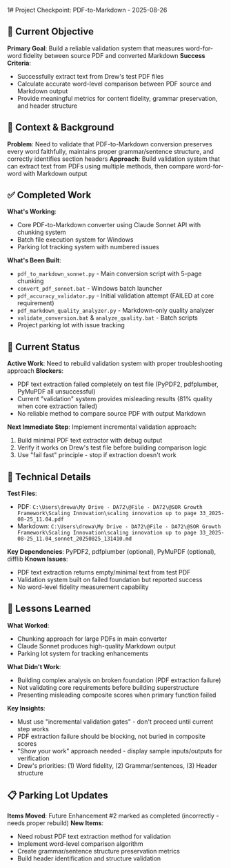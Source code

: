 1# Project Checkpoint: PDF-to-Markdown - 2025-08-26

## 🎯 Current Objective
**Primary Goal**: Build a reliable validation system that measures word-for-word fidelity between source PDF and converted Markdown
**Success Criteria**: 
- Successfully extract text from Drew's test PDF files
- Calculate accurate word-level comparison between PDF source and Markdown output
- Provide meaningful metrics for content fidelity, grammar preservation, and header structure

## 📍 Context & Background
**Problem**: Need to validate that PDF-to-Markdown conversion preserves every word faithfully, maintains proper grammar/sentence structure, and correctly identifies section headers
**Approach**: Build validation system that can extract text from PDFs using multiple methods, then compare word-for-word with Markdown output

## ✅ Completed Work
**What's Working**: 
- Core PDF-to-Markdown converter using Claude Sonnet API with chunking system
- Batch file execution system for Windows
- Parking lot tracking system with numbered issues

**What's Been Built**:
- `pdf_to_markdown_sonnet.py` - Main conversion script with 5-page chunking
- `convert_pdf_sonnet.bat` - Windows batch launcher
- `pdf_accuracy_validator.py` - Initial validation attempt (FAILED at core requirement)
- `pdf_markdown_quality_analyzer.py` - Markdown-only quality analyzer
- `validate_conversion.bat` & `analyze_quality.bat` - Batch scripts
- Project parking lot with issue tracking

## 🚧 Current Status
**Active Work**: Need to rebuild validation system with proper troubleshooting approach
**Blockers**: 
- PDF text extraction failed completely on test file (PyPDF2, pdfplumber, PyMuPDF all unsuccessful)
- Current "validation" system provides misleading results (81% quality when core extraction failed)
- No reliable method to compare source PDF with output Markdown

**Next Immediate Step**: Implement incremental validation approach:
1. Build minimal PDF text extractor with debug output
2. Verify it works on Drew's test file before building comparison logic
3. Use "fail fast" principle - stop if extraction doesn't work

## 🔧 Technical Details
**Test Files**: 
- PDF: `C:\Users\drewa\My Drive - DA72\@File - DA72\@SOR Growth Framework\Scaling Innovation\scaling innovation up to page 33_2025-08-25_11.04.pdf`
- Markdown: `C:\Users\drewa\My Drive - DA72\@File - DA72\@SOR Growth Framework\Scaling Innovation\scaling innovation up to page 33_2025-08-25_11.04_sonnet_20250825_131410.md`

**Key Dependencies**: PyPDF2, pdfplumber (optional), PyMuPDF (optional), difflib
**Known Issues**: 
- PDF text extraction returns empty/minimal text from test PDF
- Validation system built on failed foundation but reported success
- No word-level fidelity measurement capability

## 🧠 Lessons Learned
**What Worked**: 
- Chunking approach for large PDFs in main converter
- Claude Sonnet produces high-quality Markdown output
- Parking lot system for tracking enhancements

**What Didn't Work**: 
- Building complex analysis on broken foundation (PDF extraction failure)
- Not validating core requirements before building superstructure
- Presenting misleading composite scores when primary function failed

**Key Insights**: 
- Must use "incremental validation gates" - don't proceed until current step works
- PDF extraction failure should be blocking, not buried in composite scores
- "Show your work" approach needed - display sample inputs/outputs for verification
- Drew's priorities: (1) Word fidelity, (2) Grammar/sentences, (3) Header structure

## 📋 Parking Lot Updates
**Items Moved**: Future Enhancement #2 marked as completed (incorrectly - needs proper rebuild)
**New Items**: 
- Need robust PDF text extraction method for validation
- Implement word-level comparison algorithm
- Create grammar/sentence structure preservation metrics
- Build header identification and structure validation